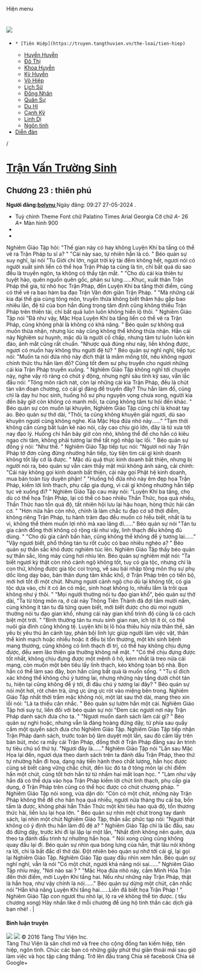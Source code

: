 Hiện menu
# [ ![](https://truyen.tangthuvien.vn/images/logo-web-gray.png) ](https://truyen.tangthuvien.vn "doc truyen")
  *     * [Tiên Hiệp](https://truyen.tangthuvien.vn/the-loai/tien-hiep)
    * [Huyền Huyễn](https://truyen.tangthuvien.vn/the-loai/huyen-huyen)
    * [Đô Thị](https://truyen.tangthuvien.vn/the-loai/do-thi)
    * [Khoa Huyễn](https://truyen.tangthuvien.vn/the-loai/khoa-huyen)
    * [Kỳ Huyễn](https://truyen.tangthuvien.vn/the-loai/ky-huyen)
    * [Võ Hiệp](https://truyen.tangthuvien.vn/the-loai/vo-hiep)
    * [Lịch Sử](https://truyen.tangthuvien.vn/the-loai/lich-su)
    * [Đồng Nhân](https://truyen.tangthuvien.vn/the-loai/dong-nhan)
    * [Quân Sự](https://truyen.tangthuvien.vn/the-loai/quan-su)
    * [Du Hí](https://truyen.tangthuvien.vn/the-loai/du-hi)
    * [Cạnh Kỹ](https://truyen.tangthuvien.vn/the-loai/canh-ky)
    * [Linh Dị](https://truyen.tangthuvien.vn/the-loai/linh-di)
    * [Ngôn tình](https://ngontinh.tangthuvien.vn/)
  * [Diễn đàn](http://tangthuvien.vn/forum)


/
# [Trận Vấn Trường Sinh](https://truyen.tangthuvien.vn/doc-truyen/tran-van-truong-sinh "Trận Vấn Trường Sinh")
## Chương 23 : thiên phú
**Người đăng:[bolynu ](https://truyen.tangthuvien.vn/converter/bolynu)**
Ngày đăng: 09:27 27-05-2024
. 
  * Tuỳ chỉnh
Theme
Font chữ
Palatino Times Arial Georgia
Cỡ chữ
_A-_ 26 _A+_
Màn hình
900
  * [](https://truyen.tangthuvien.vn/doc-truyen/tran-van-truong-sinh/chuong-23#list-comment "Bình luận")
  * [](https://truyen.tangthuvien.vn/nap-xu "Nạp tiền")


Nghiêm Giáo Tập hỏi: "Thế gian này có hay không Luyện Khí ba tầng có thể vẽ ra Trận Pháp tu sĩ a? " "Cái này sao, tự nhiên hẳn là có. " Béo quản sự suy nghĩ, lại nói "Tu Giới chi lớn, ngút trời kỳ tài đếm không hết, ngươi nói có người xuất sinh liền có thể họa Trận Pháp ta cũng là tin, chỉ bất quá dù sao đều là truyền ngôn, ta không có thấy tận mắt. " "Cho dù cái kia thiên tư tuyệt hảo, quên nguồn quên gốc, phản sư lưng......Khục, xuất thân Trận Pháp thế gia, từ nhỏ học Trận Pháp, đến Luyện Khí ba tầng thời điểm, cũng có thể vẽ ra bao hàm ba đạo Trận Văn đơn giản Trận Pháp. " "Mà những cái kia đại thế gia cùng tông môn, truyền thừa không biết thâm hậu gấp bao nhiêu lần, đệ tử của bọn hắn đúng trọng tâm định cũng không thiếu Trận Pháp trên thiên tài, chỉ bất quá luôn luôn không hiển lộ thôi. " Nghiêm Giáo Tập nói "Đã như vậy, Mặc Họa Luyện Khí ba tầng liền có thể vẽ ra Trận Pháp, cũng không phải là không có khả năng. " Béo quản sự không quá muốn thừa nhận, nhưng lúc này cũng không thể không thừa nhận. Hắn cái này Nghiêm sư huynh, mặc dù là người cố chấp, nhưng tâm tư luôn luôn kín đáo, ánh mắt cũng rất chuẩn. "Nhược quả đúng như này, liền không được, ngươi có muốn hay không thu người đệ tử? " Béo quản sự nghĩ nghĩ, tiếp tục nói: "Muốn ta nói đứa nhỏ này đích thật là mầm mống tốt, nếu không ngươi chính thức thu hắn làm đồ? Cũng tốt đem sư phụ truyền cho ngươi những cái kia Trận Pháp truyền xuống. " Nghiêm Giáo Tập không nghĩ tới chuyện này, nghe vậy rõ ràng có chút ý động, nhưng nghĩ sâu tính kỹ sau, vẫn lắc đầu nói: "Tông môn rách nát, còn lại những cái kia Trận Pháp, đều là chút tàn văn đoạn chương, có cái gì đáng để truyền đây? Thu hắn làm đồ, cũng chỉ là dạy hư học sinh, huống hồ sư phụ nguyện vọng chưa xong, người kia đến bây giờ còn không có manh mối, ta cũng không tâm tư hỏi đến khác. " Béo quản sự còn muốn lại khuyên, Nghiêm Giáo Tập cũng chỉ là khoát tay áo. Béo quản sự thở dài, "Thôi, ta cũng không khuyên giải ngươi, dù sao khuyên ngươi cũng không nghe. Kia Mặc Họa đứa nhỏ này......" "Tạm thời không cần cùng bất luận kẻ nào nói, cây cao chịu gió lớn, đây là từ xưa tới nay đạo lý. Huống chi hắn bây giờ còn nhỏ, không thể để cho hắn có kiêu ngạo chi tâm, không phải tương lai thế tất ngộ nhập lạc lối. " Béo quản sự đồng ý nói: "Như thế. " Nghiêm Giáo Tập tiếp tục nói: "Ngươi nơi này Trận Pháp tờ đơn cũng đừng nhường hắn tiếp, tùy tiện tìm cái gì kinh doanh không tốt lấy cớ là được. " Mặc dù quả thực kinh doanh bất thiện, nhưng bị người nói ra, béo quản sự vẫn cảm thấy mặt mũi không ánh sáng, cải chính: "Cái này không gọi kinh doanh bất thiện, cái này gọi Phật hệ kinh doanh, mua bán toàn tùy duyên phận! " "Huống hồ đứa nhỏ này êm đẹp họa Trận Pháp, kiếm lời linh thạch, phụ cấp gia dụng, vì cái gì không nhường hắn tiếp tục vẽ xuống đi? " Nghiêm Giáo Tập cau mày nói: "Luyện Khí ba tầng, cho dù có thể họa Trận Pháp, lại có thể có bao nhiêu Thần Thức, họa quá nhiều, Thần Thức hao tổn quá độ, tất nhiên hội lưu lại hậu hoạn, hỏng thức hải căn cơ. " "Hơn nữa hắn còn nhỏ, chính là làm chắc tu đạo cơ sở thời điểm, không riêng Trận Pháp, tu hành trăm đạo đều muốn có hiểu biết, nhất là tu vi, không thể thèm muốn lợi nhỏ mà xao lãng đi......" Béo quản sự nói "Tán tu gia cảnh đồng thời không có rộng rãi như vậy, linh thạch đều không đủ dùng. " "Cho dù gia cảnh bần hàn, cũng không thể không để ý tương lai......" "Vậy ngươi biết, phổ thông tán tu rốt cuộc có bao nhiêu nghèo a? " Béo quản sự thần sắc khó được nghiêm túc lên. Nghiêm Giáo Tập thấy béo quản sự thần sắc, lông mày cũng hơi nhíu lên. Béo quản sự nghiêm mặt nói: "Ta biết ngươi kỳ thật còn nhỏ cảnh ngộ không tốt, tuy có gia tộc, nhưng chỉ là con thứ, không được gia tộc coi trọng, về sau bái nhập tông môn thụ sư phụ dốc lòng dạy bảo, bản thân dụng tâm khắc khổ, ở Trận Pháp trên có tiến bộ, mới hơi tốt đi một chút. Nhưng ngươi cảnh ngộ cho dù lại không tốt, có gia tộc dựa vào, chí ít có ăn có mặc, sinh hoạt không lo, nhiều lắm là trôi qua không như ý thôi. " "Mọi người thường nói tu đạo gian khổ", béo quản sự thở dài, "Ta từ tông môn ra, ở cái này Thông Tiên Thành đã đợi tầm mười năm, cùng không ít tán tu đã từng quen biết, mới biết được cho dù mọi người thường nói tu đạo gian khổ, nhưng cái này gian khổ trình độ cũng là có cách biệt một trời. " "Bình thường tán tu mưu sinh gian nan, ích lợi ít ỏi, có thể nuôi gia đình cũng không tệ. Luyện khí bị lô hỏa thiêu hủy nửa thân thể, săn yêu bị yêu thú ăn cánh tay, phản bội linh lực giúp người làm việc vặt, thân thể kinh mạch hoặc nhiều hoặc ít đều bị tổn thương, một khi sinh bệnh mang thương, cũng không có linh thạch đi trị, có thể hay không chịu đựng được, đều xem lão thiên gia thưởng không nể mặt. " "Có thể chịu đựng được tốt nhất, không chịu đựng được một mệnh ô hô, kém nhất là treo nửa cái mạng, còn muốn một bên tiêu lấy linh thạch, kéo không toàn bộ nhà. Bọn hắn có thể làm sao đây, bọn hắn cũng bất quá là muốn sống. " "Tu sĩ đích xác không thể không chú ý tương lai, nhưng những này tầng dưới chót tán tu, hiện tại cũng không để ý tới, đi đâu chú ý tương lai đây? " Béo quản sự nói một hơi, rót chén trà, ừng ực ừng ực rót vào miệng bên trong. Nghiêm Giáo Tập nhất thời trầm mặc không nói, một lát sau thở dài, mang theo xin lỗi nói: "Là ta thiếu cân nhắc. " Béo quản sự lườm hắn một cái. Nghiêm Giáo Tập hơi suy tư, liền đối với béo quản sự nói "Đem các ngươi nơi này Trận Pháp danh sách đưa cho ta. " "Ngươi muốn danh sách làm cái gì? " Béo quản sự nghi hoặc, nhưng vẫn là đàng hoàng đứng dậy, từ phía sau quầy cầm một quyển sách đưa cho Nghiêm Giáo Tập. Nghiêm Giáo Tập tiếp nhận Trận Pháp danh sách, trước toàn bộ lãm duyệt một lần, sau đó cầm lấy trên bàn bút, móc ra mấy cái Trận Pháp, đồng thời ở Trận Pháp đằng sau ấn trình tự tiêu chú số thứ tự. "Ngươi đây là......" Nghiêm Giáo Tập nói "Lần sau Mặc Họa lại đến, ngươi dựa theo danh sách trên ta đánh dấu Trận Pháp, theo thứ tự nhường hắn đi họa, dạng này tiến hành theo chất lượng, hắn học được cũng sẽ biết càng vững chắc chút, đến lúc đó ta ở tông môn lại chỉ điểm hắn một chút, cũng tốt hơn hắn từ từ nhắm hai mắt loạn học. " "Làm như vậy hắn đã có thể dựa vào họa Trận Pháp kiếm lời chút linh thạch, phụ cấp gia dụng, ở Trận Pháp trên cũng có thể học được có chút chương pháp. " Nghiêm Giáo Tập nói xong, vừa dặn dò: "Còn có một chút, những này Trận Pháp không thể để cho hắn họa quá nhiều, ngươi nửa tháng thu cái ba, bốn tấm là được, không phải hắn Thần Thức một khi tiêu hao quá độ, tổn thương thức hải, liền lưu lại họa lớn. " Béo quản sự nhìn một chút trong tay danh sách, lại nhìn một chút Nghiêm Giáo Tập, thần sắc phức tạp nói: "Ngươi thật không có ý định thu hắn làm đồ đệ a? " Nghiêm Giáo Tập chỉ là lắc đầu, sau đó đứng dậy, trước khi đi lại lặp lại một lần, "Nhất định không nên quên, dựa theo ta đánh dấu trình tự nhường hắn họa. " Nói xong cũng cũng không quay đầu lại đi. Béo quản sự nhìn qua bóng lưng của hắn, thật lâu nói không ra lời, chỉ là bất đắc dĩ thở dài. Đột nhiên béo quản sự nhớ tới cái gì, lại gọi lại Nghiêm Giáo Tập. Nghiêm Giáo Tập quay đầu nhìn xem hắn. Béo quản sự nghĩ nghĩ, vẫn là nói "Có một chút, ngươi khả năng nói sai......" Nghiêm Giáo Tập nhíu mày, "Nơi nào sai ? " "Mặc Họa đứa nhỏ này, cầm Minh Hỏa Trận đến thời điểm, mới Luyện Khí tầng hai. Nếu như những này Trận Pháp, thật là hắn họa, như vậy chính là nói......" Béo quản sự dừng một chút, cân nhắc nói "Hắn khả năng Luyện Khí tầng hai......Liền đã biết họa Trận Pháp ! " Nghiêm Giáo Tập con ngươi thu nhỏ lại, lộ ra vẻ không thể tin được. ( tấu chương xong) 
Hãy nhấn like ở mỗi chương để ủng hộ tinh thần các dịch giả bạn nhé!
. 
|
#### Bình luận truyện
![](https://truyen.tangthuvien.vn/images/ajax-loader-tr.gif)
![](https://truyen.tangthuvien.vn/images/logo-web-gray.png)
© 2016 Tàng Thư Viện Inc.  
Tàng Thư Viện là sân chơi mở và free cho cộng đồng fan kiếm hiệp, tiên hiệp, ngôn tình. Chúc các bạn có những giây phút thư giãn thoải mái sau giờ làm việc và học tập căng thẳng. 
Trở lên đầu trang
Chia sẻ facebook
Chia sẻ Google+

